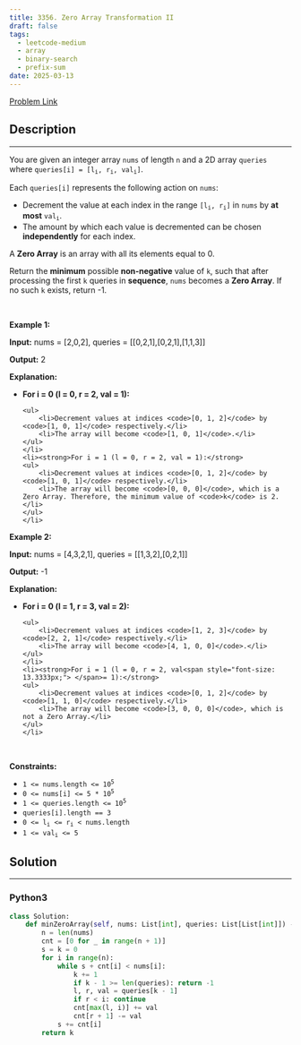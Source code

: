 ```yaml
---
title: 3356. Zero Array Transformation II
draft: false
tags: 
  - leetcode-medium
  - array
  - binary-search
  - prefix-sum
date: 2025-03-13
---
```


[Problem Link](https://leetcode.com/problems/zero-array-transformation-ii/)

## Description

---
<p>You are given an integer array <code>nums</code> of length <code>n</code> and a 2D array <code>queries</code> where <code>queries[i] = [l<sub>i</sub>, r<sub>i</sub>, val<sub>i</sub>]</code>.</p>

<p>Each <code>queries[i]</code> represents the following action on <code>nums</code>:</p>

<ul>
	<li>Decrement the value at each index in the range <code>[l<sub>i</sub>, r<sub>i</sub>]</code> in <code>nums</code> by <strong>at most</strong> <code>val<sub>i</sub></code>.</li>
	<li>The amount by which each value is decremented<!-- notionvc: b232c9d9-a32d-448c-85b8-b637de593c11 --> can be chosen <strong>independently</strong> for each index.</li>
</ul>

<p>A <strong>Zero Array</strong> is an array with all its elements equal to 0.</p>

<p>Return the <strong>minimum</strong> possible <strong>non-negative</strong> value of <code>k</code>, such that after processing the first <code>k</code> queries in <strong>sequence</strong>, <code>nums</code> becomes a <strong>Zero Array</strong>. If no such <code>k</code> exists, return -1.</p>

<p>&nbsp;</p>
<p><strong class="example">Example 1:</strong></p>

<div class="example-block">
<p><strong>Input:</strong> <span class="example-io">nums = [2,0,2], queries = [[0,2,1],[0,2,1],[1,1,3]]</span></p>

<p><strong>Output:</strong> <span class="example-io">2</span></p>

<p><strong>Explanation:</strong></p>

<ul>
	<li><strong>For i = 0 (l = 0, r = 2, val = 1):</strong>

	<ul>
		<li>Decrement values at indices <code>[0, 1, 2]</code> by <code>[1, 0, 1]</code> respectively.</li>
		<li>The array will become <code>[1, 0, 1]</code>.</li>
	</ul>
	</li>
	<li><strong>For i = 1 (l = 0, r = 2, val = 1):</strong>
	<ul>
		<li>Decrement values at indices <code>[0, 1, 2]</code> by <code>[1, 0, 1]</code> respectively.</li>
		<li>The array will become <code>[0, 0, 0]</code>, which is a Zero Array. Therefore, the minimum value of <code>k</code> is 2.</li>
	</ul>
	</li>
</ul>
</div>

<p><strong class="example">Example 2:</strong></p>

<div class="example-block">
<p><strong>Input:</strong> <span class="example-io">nums = [4,3,2,1], queries = [[1,3,2],[0,2,1]]</span></p>

<p><strong>Output:</strong> <span class="example-io">-1</span></p>

<p><strong>Explanation:</strong></p>

<ul>
	<li><strong>For i = 0 (l = 1, r = 3, val = 2):</strong>

	<ul>
		<li>Decrement values at indices <code>[1, 2, 3]</code> by <code>[2, 2, 1]</code> respectively.</li>
		<li>The array will become <code>[4, 1, 0, 0]</code>.</li>
	</ul>
	</li>
	<li><strong>For i = 1 (l = 0, r = 2, val<span style="font-size: 13.3333px;"> </span>= 1):</strong>
	<ul>
		<li>Decrement values at indices <code>[0, 1, 2]</code> by <code>[1, 1, 0]</code> respectively.</li>
		<li>The array will become <code>[3, 0, 0, 0]</code>, which is not a Zero Array.</li>
	</ul>
	</li>
</ul>
</div>

<p>&nbsp;</p>
<p><strong>Constraints:</strong></p>

<ul>
	<li><code>1 &lt;= nums.length &lt;= 10<sup>5</sup></code></li>
	<li><code>0 &lt;= nums[i] &lt;= 5 * 10<sup>5</sup></code></li>
	<li><code>1 &lt;= queries.length &lt;= 10<sup>5</sup></code></li>
	<li><code>queries[i].length == 3</code></li>
	<li><code>0 &lt;= l<sub>i</sub> &lt;= r<sub>i</sub> &lt; nums.length</code></li>
	<li><code>1 &lt;= val<sub>i</sub> &lt;= 5</code></li>
</ul>


## Solution

---
### Python3
``` py title='zero-array-transformation-ii'
class Solution:
    def minZeroArray(self, nums: List[int], queries: List[List[int]]) -> int:
        n = len(nums)
        cnt = [0 for _ in range(n + 1)]
        s = k = 0
        for i in range(n):
            while s + cnt[i] < nums[i]:
                k += 1
                if k - 1 >= len(queries): return -1
                l, r, val = queries[k - 1]
                if r < i: continue
                cnt[max(l, i)] += val
                cnt[r + 1] -= val
            s += cnt[i]
        return k
```

